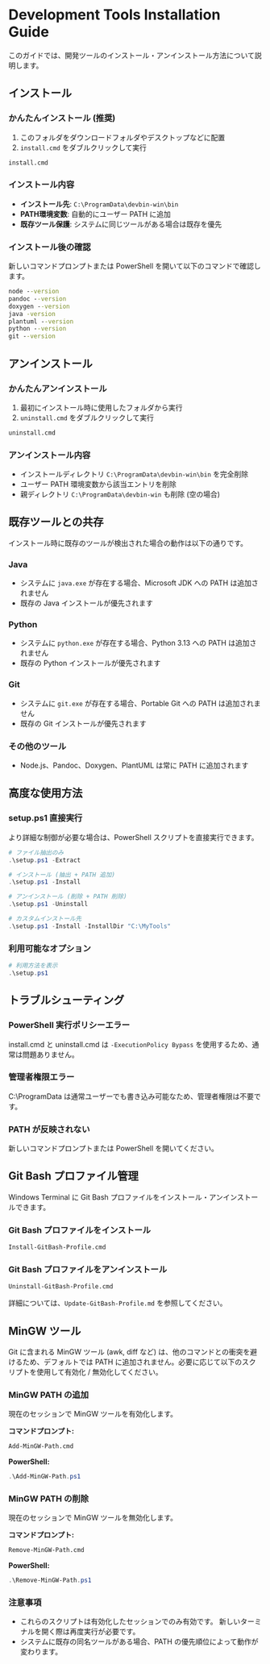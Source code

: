 # Development Tools Installation Guide

このガイドでは、開発ツールのインストール・アンインストール方法について説明します。

## インストール

### かんたんインストール (推奨)

1. このフォルダをダウンロードフォルダやデスクトップなどに配置
2. `install.cmd` をダブルクリックして実行

```cmd
install.cmd
```

### インストール内容

- **インストール先**: `C:\ProgramData\devbin-win\bin`
- **PATH環境変数**: 自動的にユーザー PATH に追加
- **既存ツール保護**: システムに同じツールがある場合は既存を優先

### インストール後の確認

新しいコマンドプロンプトまたは PowerShell を開いて以下のコマンドで確認します。

```cmd
node --version
pandoc --version
doxygen --version
java -version
plantuml --version
python --version
git --version
```

## アンインストール

### かんたんアンインストール

1. 最初にインストール時に使用したフォルダから実行
2. `uninstall.cmd` をダブルクリックして実行

```cmd
uninstall.cmd
```

### アンインストール内容

- インストールディレクトリ `C:\ProgramData\devbin-win\bin` を完全削除
- ユーザー PATH 環境変数から該当エントリを削除
- 親ディレクトリ `C:\ProgramData\devbin-win` も削除 (空の場合)

## 既存ツールとの共存

インストール時に既存のツールが検出された場合の動作は以下の通りです。

### Java

- システムに `java.exe` が存在する場合、Microsoft JDK への PATH は追加されません
- 既存の Java インストールが優先されます

### Python

- システムに `python.exe` が存在する場合、Python 3.13 への PATH は追加されません
- 既存の Python インストールが優先されます

### Git

- システムに `git.exe` が存在する場合、Portable Git への PATH は追加されません
- 既存の Git インストールが優先されます

### その他のツール

- Node.js、Pandoc、Doxygen、PlantUML は常に PATH に追加されます

## 高度な使用方法

### setup.ps1 直接実行

より詳細な制御が必要な場合は、PowerShell スクリプトを直接実行できます。

```powershell
# ファイル抽出のみ
.\setup.ps1 -Extract

# インストール (抽出 + PATH 追加)
.\setup.ps1 -Install

# アンインストール (削除 + PATH 削除)
.\setup.ps1 -Uninstall

# カスタムインストール先
.\setup.ps1 -Install -InstallDir "C:\MyTools"
```

### 利用可能なオプション

```powershell
# 利用方法を表示
.\setup.ps1
```

## トラブルシューティング

### PowerShell 実行ポリシーエラー

install.cmd と uninstall.cmd は `-ExecutionPolicy Bypass` を使用するため、通常は問題ありません。

### 管理者権限エラー

C:\ProgramData は通常ユーザーでも書き込み可能なため、管理者権限は不要です。

### PATH が反映されない

新しいコマンドプロンプトまたは PowerShell を開いてください。

## Git Bash プロファイル管理

Windows Terminal に Git Bash プロファイルをインストール・アンインストールできます。

### Git Bash プロファイルをインストール

```cmd
Install-GitBash-Profile.cmd
```

### Git Bash プロファイルをアンインストール

```cmd
Uninstall-GitBash-Profile.cmd
```

詳細については、`Update-GitBash-Profile.md` を参照してください。

## MinGW ツール

Git に含まれる MinGW ツール (awk, diff など) は、他のコマンドとの衝突を避けるため、デフォルトでは PATH に追加されません。必要に応じて以下のスクリプトを使用して有効化 / 無効化してください。

### MinGW PATH の追加

現在のセッションで MinGW ツールを有効化します。

**コマンドプロンプト:**

```cmd
Add-MinGW-Path.cmd
```

**PowerShell:**

```powershell
.\Add-MinGW-Path.ps1
```

### MinGW PATH の削除

現在のセッションで MinGW ツールを無効化します。

**コマンドプロンプト:**

```cmd
Remove-MinGW-Path.cmd
```

**PowerShell:**

```powershell
.\Remove-MinGW-Path.ps1
```

### 注意事項

- これらのスクリプトは有効化したセッションでのみ有効です。
  新しいターミナルを開く際は再度実行が必要です。
- システムに既存の同名ツールがある場合、PATH の優先順位によって動作が変わります。
